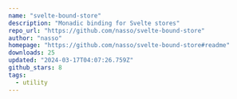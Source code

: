 ```yaml
---
name: "svelte-bound-store"
description: "Monadic binding for Svelte stores"
repo_url: "https://github.com/nasso/svelte-bound-store"
author: "nasso"
homepage: "https://github.com/nasso/svelte-bound-store#readme"
downloads: 25
updated: "2024-03-17T04:07:26.759Z"
github_stars: 8
tags: 
  - utility
---
```

